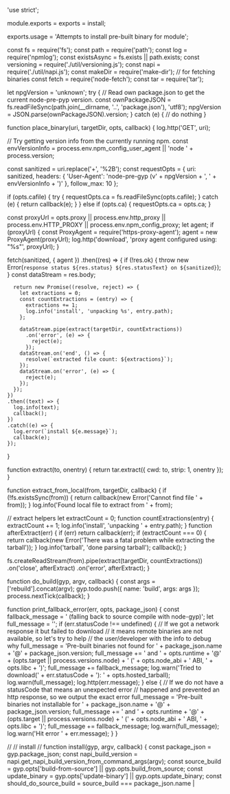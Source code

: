 'use strict';

module.exports = exports = install;

exports.usage = 'Attempts to install pre-built binary for module';

const fs = require('fs');
const path = require('path');
const log = require('npmlog');
const existsAsync = fs.exists || path.exists;
const versioning = require('./util/versioning.js');
const napi = require('./util/napi.js');
const makeDir = require('make-dir');
// for fetching binaries
const fetch = require('node-fetch');
const tar = require('tar');

let npgVersion = 'unknown';
try {
  // Read own package.json to get the current node-pre-pyp version.
  const ownPackageJSON = fs.readFileSync(path.join(__dirname, '..', 'package.json'), 'utf8');
  npgVersion = JSON.parse(ownPackageJSON).version;
} catch (e) {
  // do nothing
}

function place_binary(uri, targetDir, opts, callback) {
  log.http('GET', uri);

  // Try getting version info from the currently running npm.
  const envVersionInfo = process.env.npm_config_user_agent ||
        'node ' + process.version;

  const sanitized = uri.replace('+', '%2B');
  const requestOpts = {
    uri: sanitized,
    headers: {
      'User-Agent': 'node-pre-gyp (v' + npgVersion + ', ' + envVersionInfo + ')'
    },
    follow_max: 10
  };

  if (opts.cafile) {
    try {
      requestOpts.ca = fs.readFileSync(opts.cafile);
    } catch (e) {
      return callback(e);
    }
  } else if (opts.ca) {
    requestOpts.ca = opts.ca;
  }

  const proxyUrl = opts.proxy ||
                    process.env.http_proxy ||
                    process.env.HTTP_PROXY ||
                    process.env.npm_config_proxy;
  let agent;
  if (proxyUrl) {
    const ProxyAgent = require('https-proxy-agent');
    agent = new ProxyAgent(proxyUrl);
    log.http('download', 'proxy agent configured using: "%s"', proxyUrl);
  }

  fetch(sanitized, { agent })
    .then((res) => {
      if (!res.ok) {
        throw new Error(`response status ${res.status} ${res.statusText} on ${sanitized}`);
      }
      const dataStream = res.body;

      return new Promise((resolve, reject) => {
        let extractions = 0;
        const countExtractions = (entry) => {
          extractions += 1;
          log.info('install', 'unpacking %s', entry.path);
        };

        dataStream.pipe(extract(targetDir, countExtractions))
          .on('error', (e) => {
            reject(e);
          });
        dataStream.on('end', () => {
          resolve(`extracted file count: ${extractions}`);
        });
        dataStream.on('error', (e) => {
          reject(e);
        });
      });
    })
    .then((text) => {
      log.info(text);
      callback();
    })
    .catch((e) => {
      log.error(`install ${e.message}`);
      callback(e);
    });
}

function extract(to, onentry) {
  return tar.extract({
    cwd: to,
    strip: 1,
    onentry
  });
}

function extract_from_local(from, targetDir, callback) {
  if (!fs.existsSync(from)) {
    return callback(new Error('Cannot find file ' + from));
  }
  log.info('Found local file to extract from ' + from);

  // extract helpers
  let extractCount = 0;
  function countExtractions(entry) {
    extractCount += 1;
    log.info('install', 'unpacking ' + entry.path);
  }
  function afterExtract(err) {
    if (err) return callback(err);
    if (extractCount === 0) {
      return callback(new Error('There was a fatal problem while extracting the tarball'));
    }
    log.info('tarball', 'done parsing tarball');
    callback();
  }

  fs.createReadStream(from).pipe(extract(targetDir, countExtractions))
    .on('close', afterExtract)
    .on('error', afterExtract);
}

function do_build(gyp, argv, callback) {
  const args = ['rebuild'].concat(argv);
  gyp.todo.push({ name: 'build', args: args });
  process.nextTick(callback);
}

function print_fallback_error(err, opts, package_json) {
  const fallback_message = ' (falling back to source compile with node-gyp)';
  let full_message = '';
  if (err.statusCode !== undefined) {
    // If we got a network response it but failed to download
    // it means remote binaries are not available, so let's try to help
    // the user/developer with the info to debug why
    full_message = 'Pre-built binaries not found for ' + package_json.name + '@' + package_json.version;
    full_message += ' and ' + opts.runtime + '@' + (opts.target || process.versions.node) + ' (' + opts.node_abi + ' ABI, ' + opts.libc + ')';
    full_message += fallback_message;
    log.warn('Tried to download(' + err.statusCode + '): ' + opts.hosted_tarball);
    log.warn(full_message);
    log.http(err.message);
  } else {
    // If we do not have a statusCode that means an unexpected error
    // happened and prevented an http response, so we output the exact error
    full_message = 'Pre-built binaries not installable for ' + package_json.name + '@' + package_json.version;
    full_message += ' and ' + opts.runtime + '@' + (opts.target || process.versions.node) + ' (' + opts.node_abi + ' ABI, ' + opts.libc + ')';
    full_message += fallback_message;
    log.warn(full_message);
    log.warn('Hit error ' + err.message);
  }
}

//
// install
//
function install(gyp, argv, callback) {
  const package_json = gyp.package_json;
  const napi_build_version = napi.get_napi_build_version_from_command_args(argv);
  const source_build = gyp.opts['build-from-source'] || gyp.opts.build_from_source;
  const update_binary = gyp.opts['update-binary'] || gyp.opts.update_binary;
  const should_do_source_build = source_build === package_json.name |